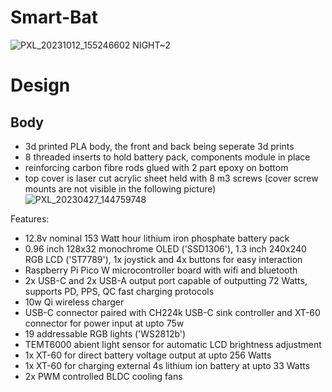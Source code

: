 # Smart-Bat

![PXL_20231012_155246602 NIGHT~2](https://github.com/supreeet/Smart-Bat/assets/117578605/c3b0216e-6c81-44da-8e9c-a7f24dcf5ddc)

# Design
## Body
- 3d printed PLA body, the front and back being seperate 3d prints
- 8 threaded inserts to hold battery pack, components module in place
- reinforcing carbon fibre rods glued with 2 part epoxy on bottom 
- top cover is laser cut acrylic sheet held with 8 m3 screws (cover screw mounts are not visible in the following picture)
![PXL_20230427_144759748](https://github.com/supreeet/Smart-Bat/assets/117578605/0d0594ba-5732-4e7c-8b5e-9874ee02e547)

Features:
- 12.8v nominal 153 Watt hour lithium iron phosphate battery pack
- 0.96 inch 128x32 monochrome OLED ('SSD1306'), 1.3 inch 240x240 RGB LCD ('ST7789'), 1x joystick and 4x buttons for easy interaction
- Raspberry Pi Pico W microcontroller board with wifi and bluetooth
- 2x USB-C and 2x USB-A output port capable of outputting 72 Watts, supports PD, PPS, QC fast charging protocols
- 10w Qi wireless charger
- USB-C connector paired with CH224k USB-C sink controller and XT-60 connector for power input at upto 75w
- 19 addressable RGB lights ('WS2812b')
- TEMT6000 abient light sensor for automatic LCD brightness adjustment
- 1x XT-60 for direct battery voltage output at upto 256 Watts
- 1x XT-60 for charging external 4s lithium ion battery at upto 33 Watts
- 2x PWM controlled BLDC cooling fans

